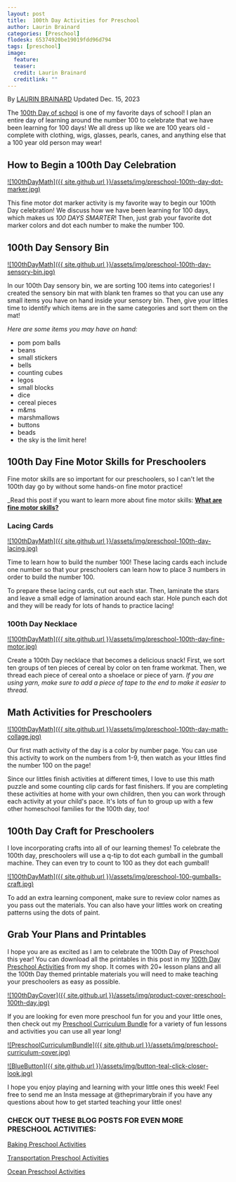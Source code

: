 ```yaml
---
layout: post
title:  100th Day Activities for Preschool
author: Laurin Brainard
categories: [Preschool]
flodesk: 65374920be19019fdd96d794
tags: [preschool]
image:
  feature: 
  teaser: 
  credit: Laurin Brainard
  creditlink: ""
---
```

By [LAURIN BRAINARD](https://theprimarybrain.com/menu/about/) Updated Dec. 15, 2023

The [100th Day of school](https://www.teacherspayteachers.com/Product/100th-Day-of-Preschool-Curriculum-and-Lesson-Plans-Toddler-PreK-Activities-12852188?utm_source=PB%20Blog&utm_campaign=100th%20Day%20of%20Preschool%20Activities) is one of my favorite days of school! I plan an entire day of learning around the number 100 to celebrate that we have been learning for 100 days! We all dress up like we are 100 years old - complete with clothing, wigs, glasses, pearls, canes, and anything else that a 100 year old person may wear! 

## How to Begin a 100th Day Celebration

[![100thDayMath]({{ site.github.url }}/assets/img/preschool-100th-day-dot-marker.jpg)](https://www.teacherspayteachers.com/Product/100th-Day-of-Preschool-Curriculum-and-Lesson-Plans-Toddler-PreK-Activities-12852188?utm_source=PB%20Blog&utm_campaign=100th%20Day%20of%20Preschool%20Activities)

This fine motor dot marker activity is my favorite way to begin our 100th Day celebration! We discuss how we have been learning for 100 days, which makes us _100 DAYS SMARTER_! Then, just grab your favorite dot marker colors and dot each number to make the number 100.

## 100th Day Sensory Bin

[![100thDayMath]({{ site.github.url }}/assets/img/preschool-100th-day-sensory-bin.jpg)](https://www.teacherspayteachers.com/Product/100th-Day-of-Preschool-Curriculum-and-Lesson-Plans-Toddler-PreK-Activities-12852188?utm_source=PB%20Blog&utm_campaign=100th%20Day%20of%20Preschool%20Activities)

In our 100th Day sensory bin, we are sorting 100 items into categories! I created the sensory bin mat with blank ten frames so that you can use any small items you have on hand inside your sensory bin. Then, give your littles time to identify which items are in the same categories and sort them on the mat! 

_Here are some items you may have on hand:_
- pom pom balls
- beans
- small stickers
- bells
- counting cubes
- legos
- small blocks
- dice
- cereal pieces
- m&ms 
- marshmallows
- buttons
- beads
- the sky is the limit here!

## 100th Day Fine Motor Skills for Preschoolers

Fine motor skills are so important for our preschoolers, so I can't let the 100th day go by without some hands-on fine motor practice!

_Read this post if you want to learn more about fine motor skills: [**What are fine motor skills?**](https://theprimarybrain.com/fine%20motor%20skills/2024/01/25/What-Are-Fine-Motor-Skills/)

### Lacing Cards

[![100thDayMath]({{ site.github.url }}/assets/img/preschool-100th-day-lacing.jpg)](https://www.teacherspayteachers.com/Product/100th-Day-of-Preschool-Curriculum-and-Lesson-Plans-Toddler-PreK-Activities-12852188?utm_source=PB%20Blog&utm_campaign=100th%20Day%20of%20Preschool%20Activities)

Time to learn how to build the number 100! These lacing cards each include one number so that your preschoolers can learn how to place 3 numbers in order to build the number 100. 

To prepare these lacing cards, cut out each star. Then, laminate the stars and leave a small edge of lamination around each star. Hole punch each dot and they will be ready for lots of hands to practice lacing! 

### 100th Day Necklace

[![100thDayMath]({{ site.github.url }}/assets/img/preschool-100th-day-fine-motor.jpg)](https://www.teacherspayteachers.com/Product/100th-Day-of-Preschool-Curriculum-and-Lesson-Plans-Toddler-PreK-Activities-12852188?utm_source=PB%20Blog&utm_campaign=100th%20Day%20of%20Preschool%20Activities)

Create a 100th Day necklace that becomes a delicious snack! First, we sort ten groups of ten pieces of cereal by color on ten frame workmat. Then, we thread each piece of cereal onto a shoelace or piece of yarn. _If you are using yarn, make sure to add a piece of tape to the end to make it easier to thread._

## Math Activities for Preschoolers

[![100thDayMath]({{ site.github.url }}/assets/img/preschool-100th-day-math-collage.jpg)](https://www.teacherspayteachers.com/Product/100th-Day-of-Preschool-Curriculum-and-Lesson-Plans-Toddler-PreK-Activities-12852188?utm_source=PB%20Blog&utm_campaign=100th%20Day%20of%20Preschool%20Activities)

Our first math activity of the day is a color by number page. You can use this activity to work on the numbers from 1-9, then watch as your littles find the number 100 on the page! 

Since our littles finish activities at different times, I love to use this math puzzle and some counting clip cards for fast finishers. If you are completing these activities at home with your own children, then you can work through each activity at your child's pace. It's lots of fun to group up with a few other homeschool families for the 100th day, too!

## 100th Day Craft for Preschoolers

I love incorporating crafts into all of our learning themes! To celebrate the 100th day, preschoolers will use a q-tip to dot each gumball in the gumball machine. They can even try to count to 100 as they dot each gumball! 

[![100thDayMath]({{ site.github.url }}/assets/img/preschool-100-gumballs-craft.jpg)](https://www.teacherspayteachers.com/Product/100th-Day-of-Preschool-Curriculum-and-Lesson-Plans-Toddler-PreK-Activities-12852188?utm_source=PB%20Blog&utm_campaign=100th%20Day%20of%20Preschool%20Activities)

To add an extra learning component, make sure to review color names as you pass out the materials. You can also have your littles work on creating patterns using the dots of paint. 

## Grab Your Plans and Printables

I hope you are as excited as I am to celebrate the 100th Day of Preschool this year! You can download all the printables in this post in my [100th Day Preschool Activities](https://www.teacherspayteachers.com/Product/100th-Day-of-Preschool-Curriculum-and-Lesson-Plans-Toddler-PreK-Activities-12852188?utm_source=PB%20Blog&utm_campaign=100th%20Day%20of%20Preschool%20Activities) from my shop. It comes with 20+ lesson plans and all the 100th Day themed printable materials you will need to make teaching your preschoolers as easy as possible. 

[![100thDayCover]({{ site.github.url }}/assets/img/product-cover-preschool-100th-day.jpg)](https://www.teacherspayteachers.com/Product/100th-Day-of-Preschool-Curriculum-and-Lesson-Plans-Toddler-PreK-Activities-12852188?utm_source=PB%20Blog&utm_campaign=100th%20Day%20of%20Preschool%20Activities)

If you are looking for even more preschool fun for you and your little ones, then check out my [Preschool Curriculum Bundle](https://www.teacherspayteachers.com/Product/Preschool-Curriculum-and-Lesson-Plans-Pre-K-Classroom-Homeschool-Themes-8371836?utm_source=PB%20Blog&utm_campaign=Transportation%20Preschool%20Blog%20End%20Bundle%20Link) for a variety of fun lessons and activities you can use all year long!

[![PreschoolCurriculumBundle]({{ site.github.url }}/assets/img/preschool-curriculum-cover.jpg)](https://www.teacherspayteachers.com/Product/Preschool-Curriculum-and-Lesson-Plans-Pre-K-Classroom-Homeschool-Themes-8371836?utm_source=PB%20Blog&utm_campaign=Preschool%20Curriculum%20Bundle%20Cover)

[![BlueButton]({{ site.github.url }}/assets/img/button-teal-click-closer-look.jpg)](https://www.teacherspayteachers.com/Product/Preschool-Curriculum-and-Lesson-Plans-Pre-K-Classroom-Homeschool-Themes-8371836?utm_source=PB%20Blog&utm_campaign=Preschool%20Curriculum%20Bundle%20Cover)

I hope you enjoy playing and learning with your little ones this week! Feel free to send me an Insta message at @theprimarybrain if you have any questions about how to get started teaching your little ones!

### CHECK OUT THESE BLOG POSTS FOR EVEN MORE PRESCHOOL ACTIVITIES:

[Baking Preschool Activities](https://theprimarybrain.com/preschool/2023/03/09/Baking-Activities-For-Preschoolers/)

[Transportation Preschool Activities](https://theprimarybrain.com/preschool/2023/07/03/Transportation-Preschool-Theme/)

[Ocean Preschool Activities](https://theprimarybrain.com/preschool/2020/05/31/Ocean-Preschool-Activities/)